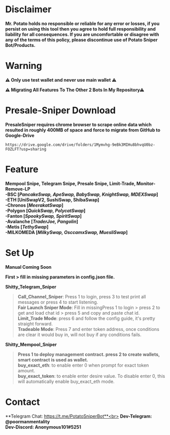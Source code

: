 # **Disclaimer**<br>
**Mr. Potato holds no responsible or reliable for any error or losses, if you persist on using this tool then you agree to hold full responsibility and liability for all consequences. If you are uncomfortable or disagree with any of the terms of this policy, please discontinue use of Potato Sniper Bot/Products.**

# **Warning**<br>
**⚠ Only use test wallet and never use main wallet ⚠**

**⚠ Migrating All Features To The Other 2 Bots In My Repository⚠**



# **Presale-Sniper Download**<br>
**PresaleSniper requires chrome browser to scrape online data which resulted in roughly 400MB of space and force to migrate from GitHub to Google-Drive**

    https://drive.google.com/drive/folders/1Mymvhg-9eBk3MIHu8bhvqU0bz-FOZLFT?usp=sharing
    
# **Feature**<br>
**Mempool Snipe, Telegram Snipe, Presale Snipe, Limit-Trade, Monitor-Remove-LP** <br>
**-BSC [_PancakeSwap, ApeSwap, BabySwap, KnightSwap, MDEXSwap_]**<br>
**-ETH [UniSwapV2, SushiSwap, ShibaSwap]**<br>
**-Chronos [_MeerakatSwap_]**<br>
**-Polygon [_QuickSwap, PolycatSwap_]**<br>
**-Fanton [_SpookySwap, SpiritSwap_]**<br>
**-Avalanche [_TraderJoe, Pangolin_]**<br>
**-Metis  [_TethySwap_]**<br>
**-MILKOMEDA [_MilkySwap, OsccamxSwap, MuesliSwap_]**<br>

# **Set Up**<br>
**Manual Coming Soon**<br>

**First > fill in missing parameters in config.json file.**<br>

**Shitty_Telegram_Sniper** <br>

>**Call_Channel_Sniper**: Press 1 to login, press 3 to test print all messages or press 4 to start listening.<br>
>**Fair Launch Sniper Mode**: Fill in missingPress 1 to login > press 2 to get and load chat id > press 5 and copy and paste chat id.<br>
>**Limit_Trade Mode**: press 6 and follow the config guide, it's pretty straight forward.<br>
>**Tradeable Mode**: Press 7 and enter token address, once conditions are clear it would buy in, will not buy if any conditions fails.<br>

**Shitty_Mempool_Sniper**
>**Press 1 to deploy management contract. press 2 to create wallets, smart contract is used as wallet.**<br>
>**buy_exact_eth**: to enable enter 0 when prompt for exact token amount. <br>
>**buy_exact_token**: to enable enter desire value. To disable enter 0, this will automatically enable buy_exact_eth mode.


# **Contact**<br>
**Telegram Chat: https://t.me/PotatoSniperBot**<br>
**Dev-Telegram: @poormanmentality**<br>
**Dev-Discord: Anonymous101#5251**<br>
